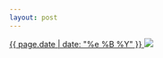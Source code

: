 ```yaml
---
layout: post
---
```


<p>
  <a href="/262">
    <time>{{ page.date | date: "%e %B %Y" }}</time>
    <img src="https://s3.amazonaws.com/life.aaronjgreenberg.com/262.jpg">
  </a>
  
</p>
